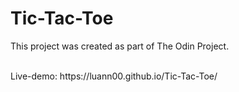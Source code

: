 # Tic-Tac-Toe


This project was created as part of The Odin Project.

<br>
Live-demo: https://luann00.github.io/Tic-Tac-Toe/

<br>

